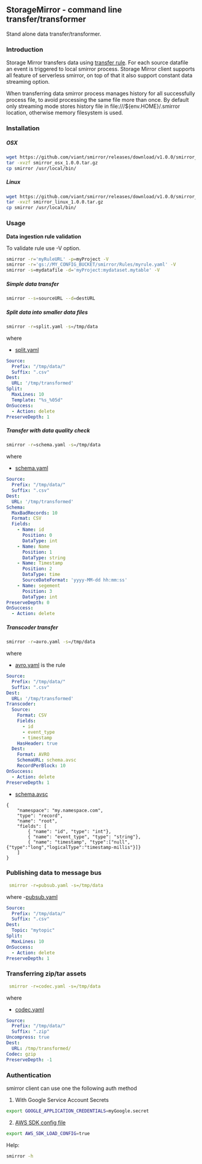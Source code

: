 ## StorageMirror - command line transfer/transformer

Stand alone data transfer/transformer.

### Introduction

Storage Mirror transfers data using  [transfer rule](../../smirror/README.md#rule).
For each source datafile an event is triggered to local smirror process.
Storage Mirror client supports all feature of serverless smirror, on top of that it also support constant data streaming option.

When transferring data smirror process manages history for all successfully process file, to avoid processing the same file more than once.
By default only streaming mode stores history file in file:///${env.HOME}/.smirror location, otherwise memory filesystem is used.

### Installation

##### OSX

```bash
wget https://github.com/viant/smirror/releases/download/v1.0.0/smirror_osx_1.0.0.tar.gz
tar -xvzf smirror_osx_1.0.0.tar.gz
cp smirror /usr/local/bin/
```

##### Linux

```bash
wget https://github.com/viant/smirror/releases/download/v1.0.0/smirror_linux_1.0.0.tar.gz
tar -xvzf smirror_linux_1.0.0.tar.gz
cp smirror /usr/local/bin/
```

### Usage  


**Data ingestion rule validation**

To validate rule use -V option.

```bash
smirror -r='myRuleURL' -p=myProject -V
smirror -r='gs://MY_CONFIG_BUCKET/smirror/Rules/myrule.yaml' -V
smirror -s=mydatafile -d='myProject:mydataset.mytable' -V
```

##### Simple data transfer

```bash
smirror --s=sourceURL --d=destURL
```

##### Split data into smaller data files 

```bash
smirror -r=split.yaml -s=/tmp/data  
```

where 
- [split.yaml](usage/split.yaml)
```yaml
Source:
  Prefix: "/tmp/data/"
  Suffix: ".csv"
Dest:
  URL: '/tmp/transformed'
Split:
  MaxLines: 10
  Template: "%s_%05d"
OnSuccess:
  - Action: delete
PreserveDepth: 1
```

##### Transfer with data quality check

```bash
smirror -r=schema.yaml -s=/tmp/data  
```

where 
- [schema.yaml](usage/schema.yaml)
```yaml
Source:
  Prefix: "/tmp/data/"
  Suffix: ".csv"
Dest:
  URL: '/tmp/transformed'
Schema:
  MaxBadRecords: 10
  Format: CSV
  Fields:
    - Name: id
      Position: 0
      DataType: int
    - Name: Name
      Position: 1
      DataType: string
    - Name: Timestamp
      Position: 2
      DataType: time
      SourceDateFormat: 'yyyy-MM-dd hh:mm:ss'
    - Name: segement
      Position: 3
      DataType: int
PreserveDepth: 0
OnSuccess:
  - Action: delete
```


##### Transcoder transfer

```bash
smirror -r=avro.yaml -s=/tmp/data  
```

where

- [avro.yaml](usage/avro.yaml) is the rule
```yaml
Source:
  Prefix: "/tmp/data/"
  Suffix: ".csv"
Dest:
  URL: '/tmp/transformed'
Transcoder:
  Source:
    Format: CSV
    Fields:
      - id
      - event_type
      - timestamp
    HasHeader: true
  Dest:
    Format: AVRO
    SchemaURL: schema.avsc
    RecordPerBlock: 10
OnSuccess:
  - Action: delete
PreserveDepth: 1
```
- [schema.avsc](schema.avsc)
```avroidl
{
    "namespace": "my.namespace.com",
    "type":	"record",
    "name": "root",
    "fields": [
        { "name": "id", "type": "int"},
        { "name": "event_type", "type": "string"},
        { "name": "timestamp", "type":["null",{"type":"long","logicalType":"timestamp-millis"}]}
    ]
}
```


### Publishing data to message bus

```yaml
 smirror -r=pubsub.yaml -s=/tmp/data 
```

where
-[pubsub.yaml](usage/pubsub.yaml)
```yaml
Source:
  Prefix: "/tmp/data/"
  Suffix: ".csv"
Dest:
  Topic: "mytopic"
Split:
  MaxLines: 10
OnSuccess:
  - Action: delete
PreserveDepth: 1
```

### Transferring zip/tar assets

```yaml
 smirror -r=codec.yaml -s=/tmp/data 
```
where

- [codec.yaml](usage/codec.yaml)
```yaml
Source:
  Prefix: "/tmp/data/"
  Suffix: ".zip"
Uncompress: true
Dest:
  URL: /tmp/transformed/
Codec: gzip
PreserveDepth: -1
```

### Authentication

smirror client can use one the following auth method

1. With Google Service Account Secrets

```bash
export GOOGLE_APPLICATION_CREDENTIALS=myGoogle.secret
```

2. [AWS SDK config file](https://docs.aws.amazon.com/sdk-for-go/api/aws/session/)  

```bash
export AWS_SDK_LOAD_CONFIG=true
```




Help: 

```bash
smirror -h
```


